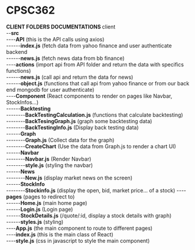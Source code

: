 # CPSC362<br>
<b> CLIENT FOLDERS DOCUMENTATIONS </b>
client<br>
--<b>src</b><br>
----<b>API</b> (this is the API calls using axios)<br>
------<b>index.js</b> (fetch data from yahoo finance and user authenticate backend<br>
------<b>news.js</b> (fetch news data from bb finance) <br> 
----<b>actions</b> (import api from API folder and return the data with specifics functions)<br>
------<b>news.js</b> (call api and return the data for news)<br>
------<b>object.js</b> (functions that call api from yahoo finance or from our back end mongodb for user authenticate) <br>
----<b>Component</b> (React components to render on pages like Navbar, StockInfos...)<br>
------<b>Backtesting</b><br>
--------<b>BackTestingCalculation.js</b> (functions that calculate backtesting)<br>
--------<b>BackTesingGraph.js</b> (graph some backtesting data)<br>
--------<b>BackTestingInfo.js</b> (Display back testing data)<br>
------<b>Graph</b><br>
--------<b>Graph.js</b> (Collect data for the graph)<br>
--------<b>CreateChart</b> (Use the data from Graph.js to render a chart UI)<br>
------<b>Navbar</b><br>
--------<b>Navbar.js</b> (Render Navbar)<br>
--------<b>style.js</b> (styling the navbar)<br>
------<b>News</b><br>
--------<b>New.js</b> (display market news on the screen)<br>
------<b>StockInfo</b><br>
--------<b>Stockinfo.js</b> (display the open, bid, market price... of a stock)
----<b>pages</b> (pages to redirect to)<br>
------<b>Home.js</b> (main home page)<br>
------<b>Login.js</b> (Login page)<br>
------<b>StockDetails.js</b> (/quote/:id, display a stock details with graph)<br>
------<b>styles.js</b> (styling)<br>
----<b>App.js</b> (the main component to route to different pages)<br>
----<b>index.js</b> (this is the main class of React)<br>
----<b>style.js</b> (css in javascript to style the main component)
